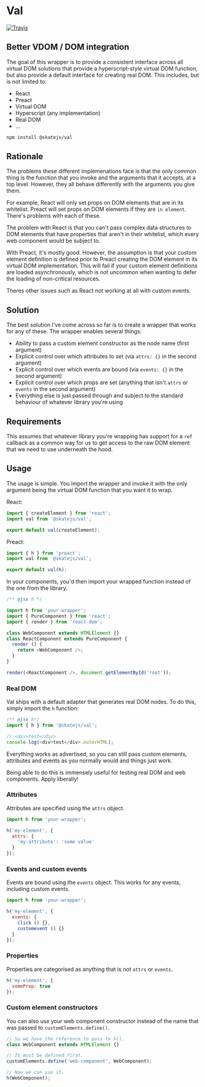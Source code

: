 # Val

[![Travis][build-badge]][build]

[build-badge]: https://img.shields.io/travis/skatejs/val/master.png
[build]: https://travis-ci.org/skatejs/val

## Better VDOM / DOM integration

The goal of this wrapper is to provide a consistent interface across all virtual DOM solutions that provide a hyperscript-style virtual DOM function, but also provide a default interface for creating real DOM. This includes, but is not limited to:

- React
- Preact
- Virtual DOM
- Hyperscript (any implementation)
- Real DOM
- ...

```sh
npm install @skatejs/val
```

## Rationale

The problems these different implemenations face is that the only common thing is the function that you invoke and the arguments that it accepts, at a top level. However, they all behave differently with the arguments you give them.

For example, React will only set props on DOM elements that are in its whitelist. Preact will set props on DOM elements if they are `in element`. There's problems with each of these.

The problem with React is that you can't pass complex data structures to DOM elements that have properties that aren't in their whitelist, which every web component would be subject to.

With Preact, it's mostly good. However, the assumption is that your custom element definition is defined prior to Preact creating the DOM element in its virtual DOM implementation. This will fail if your custom element definitions are loaded asynchronously, which is not uncommon when wanting to defer the loading of non-critical resources.

Theres other issues such as React not working at all with custom events.

## Solution

The best solution I've come across so far is to create a wrapper that works for any of these. The wrapper enables several things:

- Ability to pass a custom element constructor as the node name (first argument)
- Explicit control over which attributes to set (via `attrs: {}` in the second argument)
- Explicit control over which events are bound (via `events: {}` in the second argument)
- Explicit control over which props are set (anything that isn't `attrs` or `events` in the second argument)
- Everything else is just passed through and subject to the standard behaviour of whatever library you're using

## Requirements

This assumes that whatever library you're wrapping has support for a `ref` callback as a common way for us to get access to the raw DOM element that we need to use underneath the hood.

## Usage

The usage is simple. You import the wrapper and invoke it with the only argument being the virtual DOM function that you want it to wrap.

React:

```js
import { createElement } from 'react';
import val from '@skatejs/val';

export default val(createElement);
```

Preact:


```js
import { h } from 'preact';
import val from '@skatejs/val';

export default val(h);
```

In your components, you'd then import your wrapped function instead of the one from the library.

```js
/** @jsx h */

import h from 'your-wrapper';
import { PureComponent } from 'react';
import { render } from 'react-dom';

class WebComponent extends HTMLElement {}
class ReactComponent extends PureComponent {
  render () {
    return <WebComponent />;
  }
}

render(<ReactComponent />, document.getElementById('root'));
```

### Real DOM

Val ships with a default adapter that generates real DOM nodes. To do this, simply import the `h` function:

```js
/** @jsx h*/
import { h } from '@skatejs/val';

// <div>test</div>
console.log(<div>test</div>.outerHTML);
```

Everything works as advertised, so you can still pass custom elements, attributes and events as you normally would and things just work.

Being able to do this is immensely useful for testing real DOM and web components. Apply liberally!

### Attributes

Attributes are specified using the `attrs` object.

```js
import h from 'your-wrapper';

h('my-element', {
  attrs: {
    'my-attribute': 'some value'
  }
});
```

### Events and custom events

Events are bound using the `events` object. This works for any events, including custom events.

```js
import h from 'your-wrapper';

h('my-element', {
  events: {
    click () {},
    customevent () {}
  }
});
```

### Properties

Properties are categorised as anything that is *not* `attrs` or `events`.

```js
h('my-element', {
  someProp: true
});
```

### Custom element constructors

You can also use your web component constructor instead of the name that was passed to `customElements.define()`.

```js
// So we have the reference to pass to h().
class WebComponent extends HTMLElement {}

// It must be defined first.
customElements.define('web-component', WebComponent);

// Now we can use it.
h(WebComponent);
```
